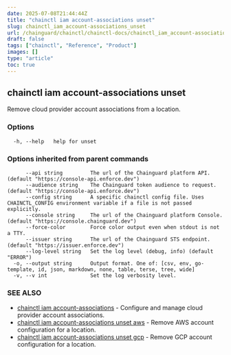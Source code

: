 ```yaml
---
date: 2025-07-08T21:44:44Z
title: "chainctl iam account-associations unset"
slug: chainctl_iam_account-associations_unset
url: /chainguard/chainctl/chainctl-docs/chainctl_iam_account-associations_unset/
draft: false
tags: ["chainctl", "Reference", "Product"]
images: []
type: "article"
toc: true
---
```

## chainctl iam account-associations unset

Remove cloud provider account associations from a location.

### Options

```
  -h, --help   help for unset
```

### Options inherited from parent commands

```
      --api string         The url of the Chainguard platform API. (default "https://console-api.enforce.dev")
      --audience string    The Chainguard token audience to request. (default "https://console-api.enforce.dev")
      --config string      A specific chainctl config file. Uses CHAINCTL_CONFIG environment variable if a file is not passed explicitly.
      --console string     The url of the Chainguard platform Console. (default "https://console.chainguard.dev")
      --force-color        Force color output even when stdout is not a TTY.
      --issuer string      The url of the Chainguard STS endpoint. (default "https://issuer.enforce.dev")
      --log-level string   Set the log level (debug, info) (default "ERROR")
  -o, --output string      Output format. One of: [csv, env, go-template, id, json, markdown, none, table, terse, tree, wide]
  -v, --v int              Set the log verbosity level.
```

### SEE ALSO

* [chainctl iam account-associations](/chainguard/chainctl/chainctl-docs/chainctl_iam_account-associations/)	 - Configure and manage cloud provider account associations.
* [chainctl iam account-associations unset aws](/chainguard/chainctl/chainctl-docs/chainctl_iam_account-associations_unset_aws/)	 - Remove AWS account configuration for a location.
* [chainctl iam account-associations unset gcp](/chainguard/chainctl/chainctl-docs/chainctl_iam_account-associations_unset_gcp/)	 - Remove GCP account configuration for a location.

